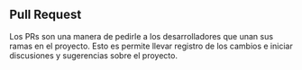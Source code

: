 ## Pull Request

Los PRs son una manera de pedirle a los desarrolladores que unan sus ramas en el proyecto. Esto es permite llevar registro de los cambios e iniciar discusiones y sugerencias sobre el proyecto.

<div class="flex justify-center">
  <PullRequest class="h-80" />
</div>

